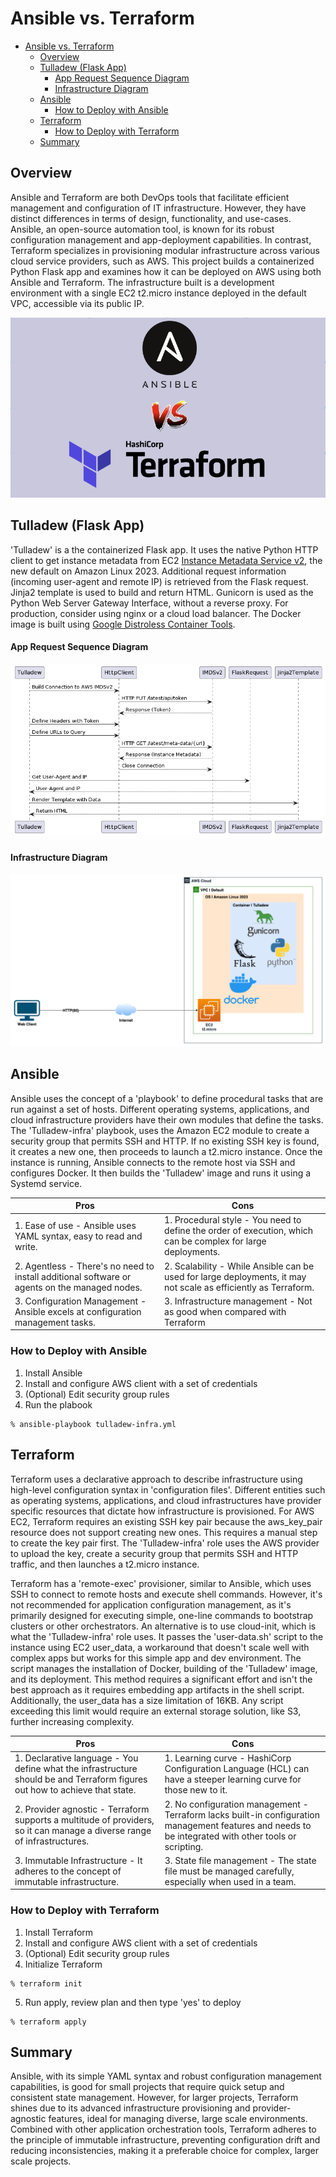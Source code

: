 # Ansible vs. Terraform

- [Ansible vs. Terraform](#ansible-vs-terraform)
  - [Overview](#overview)
  - [Tulladew (Flask App)](#tulladew-flask-app)
      - [App Request Sequence Diagram](#app-request-sequence-diagram)
      - [Infrastructure Diagram](#infrastructure-diagram)
  - [Ansible](#ansible)
    - [How to Deploy with Ansible](#how-to-deploy-with-ansible)
  - [Terraform](#terraform)
    - [How to Deploy with Terraform](#how-to-deploy-with-terraform)
  - [Summary](#summary)

## Overview
Ansible and Terraform are both DevOps tools that facilitate efficient management and configuration of IT infrastructure. However, they have distinct differences in terms of design, functionality, and use-cases. Ansible, an open-source automation tool, is known for its robust configuration management and app-deployment capabilities. In contrast, Terraform specializes in provisioning modular infrastructure across various cloud service providers, such as AWS. This project builds a containerized Python Flask app and examines how it can be deployed on AWS using both Ansible and Terraform. The infrastructure built is a development environment with a single EC2 t2.micro instance deployed in the default VPC, accessible via its public IP.

![arch](ansible-vs-terraform.png)

## Tulladew (Flask App)
'Tulladew' is a the containerized Flask app. It uses the native Python HTTP client to get instance metadata from EC2 [Instance Metadata Service v2](https://docs.aws.amazon.com/AWSEC2/latest/UserGuide/configuring-instance-metadata-service.html), the new default on Amazon Linux 2023. Additional request information (incoming user-agent and remote IP) is retrieved from the Flask request. Jinja2 template is used to build and return HTML. Gunicorn is used as the Python Web Server Gateway Interface, without a reverse proxy. For production, consider using nginx or a cloud load balancer. The Docker image is built using [Google Distroless Container Tools](https://github.com/GoogleContainerTools/distroless).

#### App Request Sequence Diagram
![arch](tulladew.puml.png)

#### Infrastructure Diagram
![arch](tulladew.png)

## Ansible
Ansible uses the concept of a 'playbook' to define procedural tasks that are run against a set of hosts. Different operating systems, applications, and cloud infrastructure providers have their own modules that define the tasks. The 'Tulladew-infra' playbook, uses the Amazon EC2 module to create a security group that permits SSH and HTTP. If no existing SSH key is found, it creates a new one, then proceeds to launch a t2.micro instance. Once the instance is running, Ansible connects to the remote host via SSH and configures Docker. It then builds the 'Tulladew' image and runs it using a Systemd service.

| Pros | Cons |
| --- | --- |
| 1. Ease of use - Ansible uses YAML syntax, easy to read and write. | 1. Procedural style - You need to define the order of execution, which can be complex for large deployments. |
| 2. Agentless - There's no need to install additional software or agents on the managed nodes. | 2. Scalability - While Ansible can be used for large deployments, it may not scale as efficiently as Terraform. |
| 3. Configuration Management - Ansible excels at configuration management tasks. | 3. Infrastructure management - Not as good when compared with Terraform |

### How to Deploy with Ansible
1. Install Ansible
2. Install and configure AWS client with a set of credentials
3. (Optional) Edit security group rules
4. Run the plabook
```
% ansible-playbook tulladew-infra.yml
```

## Terraform
Terraform uses a declarative approach to describe infrastructure using high-level configuration syntax in 'configuration files'. Different entities such as operating systems, applications, and cloud infrastructures have provider specific resources that dictate how infrastructure is provisioned. For AWS EC2, Terraform requires an existing SSH key pair because the aws_key_pair resource does not support creating new ones. This requires a manual step to create the key pair first. The 'Tulladew-infra' role uses the AWS provider to upload the key, create a security group that permits SSH and HTTP traffic, and then launches a t2.micro instance.

Terraform has a 'remote-exec' provisioner, similar to Ansible, which uses SSH to connect to remote hosts and execute shell commands. However, it's not recommended for application configuration management, as it's primarily designed for executing simple, one-line commands to bootstrap clusters or other orchestrators. An alternative is to use cloud-init, which is what the 'Tulladew-infra' role uses. It passes the 'user-data.sh' script to the instance using EC2 user_data, a workaround that doesn't scale well with complex apps but works for this simple app and dev environment. The script manages the installation of Docker, building of the 'Tulladew' image, and its deployment. This method requires a significant effort and isn't the best approach as it requires embedding app artifacts in the shell script. Additionally, the user_data has a size limitation of 16KB. Any script exceeding this limit would require an external storage solution, like S3, further increasing complexity.

| Pros | Cons |
| --- | --- |
| 1. Declarative language - You define what the infrastructure should be and Terraform figures out how to achieve that state. | 1. Learning curve - HashiCorp Configuration Language (HCL) can have a steeper learning curve for those new to it. |
| 2. Provider agnostic - Terraform supports a multitude of providers, so it can manage a diverse range of infrastructures. | 2. No configuration management - Terraform lacks built-in configuration management features and needs to be integrated with other tools or scripting.|
| 3. Immutable Infrastructure - It adheres to the concept of immutable infrastructure. | 3. State file management - The state file must be managed carefully, especially when used in a team. |

### How to Deploy with Terraform
1. Install Terraform
2. Install and configure AWS client with a set of credentials
3. (Optional) Edit security group rules
4. Initialize Terraform
```
% terraform init
```
5. Run apply, review plan and then type 'yes' to deploy
```
% terraform apply
```

## Summary
Ansible, with its simple YAML syntax and robust configuration management capabilities, is good for small projects that require quick setup and consistent state management. However, for larger projects, Terraform shines due to its advanced infrastructure provisioning and provider-agnostic features, ideal for managing diverse, large scale environments. Combined with other application orchestration tools, Terraform adheres to the principle of immutable infrastructure, preventing configuration drift and reducing inconsistencies, making it a preferable choice for complex, larger scale projects.